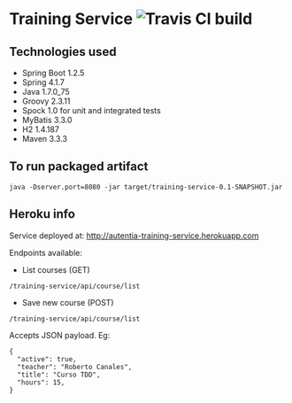 Training Service ![Travis CI build](https://travis-ci.org/aruizca/training-service.svg?branch=master)
=====

## Technologies used
 * Spring Boot 1.2.5
 * Spring 4.1.7
 * Java 1.7.0_75
 * Groovy 2.3.11
 * Spock 1.0 for unit and integrated tests
 * MyBatis 3.3.0
 * H2 1.4.187
 * Maven 3.3.3

## To run packaged artifact
```
java -Dserver.port=8080 -jar target/training-service-0.1-SNAPSHOT.jar
```

## Heroku info
Service deployed at: http://autentia-training-service.herokuapp.com

Endpoints available:
* List courses (GET)
```
/training-service/api/course/list
```


* Save new course (POST)
```
/training-service/api/course/list
```

Accepts JSON payload. Eg:
 ```
 {
   "active": true,
   "teacher": "Roberto Canales",
   "title": "Curso TDD",
   "hours": 15,
 }
 ```
 
